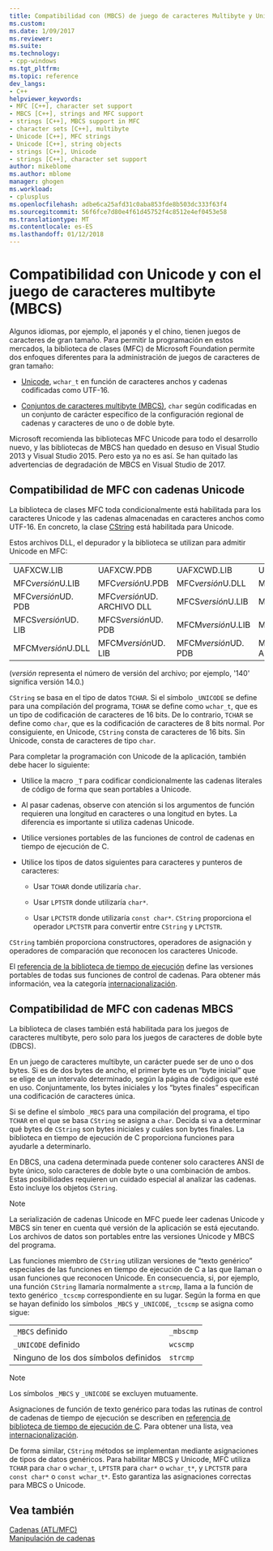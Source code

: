 ```yaml
---
title: Compatibilidad con (MBCS) de juego de caracteres Multibyte y Unicode | Documentos de Microsoft
ms.custom: 
ms.date: 1/09/2017
ms.reviewer: 
ms.suite: 
ms.technology:
- cpp-windows
ms.tgt_pltfrm: 
ms.topic: reference
dev_langs:
- C++
helpviewer_keywords:
- MFC [C++], character set support
- MBCS [C++], strings and MFC support
- strings [C++], MBCS support in MFC
- character sets [C++], multibyte
- Unicode [C++], MFC strings
- Unicode [C++], string objects
- strings [C++], Unicode
- strings [C++], character set support
author: mikeblome
ms.author: mblome
manager: ghogen
ms.workload:
- cplusplus
ms.openlocfilehash: adbe6ca25afd31c0aba853fde8b503dc333f63f4
ms.sourcegitcommit: 56f6fce7d80e4f61d45752f4c8512e4ef0453e58
ms.translationtype: MT
ms.contentlocale: es-ES
ms.lasthandoff: 01/12/2018
---
```

# <a name="unicode-and-multibyte-character-set-mbcs-support"></a>Compatibilidad con Unicode y con el juego de caracteres multibyte (MBCS)

Algunos idiomas, por ejemplo, el japonés y el chino, tienen juegos de caracteres de gran tamaño. Para permitir la programación en estos mercados, la biblioteca de clases (MFC) de Microsoft Foundation permite dos enfoques diferentes para la administración de juegos de caracteres de gran tamaño:

- [Unicode](#mfc-support-for-unicode-strings), `wchar_t` en función de caracteres anchos y cadenas codificadas como UTF-16.

- [Conjuntos de caracteres multibyte (MBCS)](#mfc-support-for-mbcs-strings), `char` según codificadas en un conjunto de carácter específico de la configuración regional de cadenas y caracteres de uno o de doble byte.

Microsoft recomienda las bibliotecas MFC Unicode para todo el desarrollo nuevo, y las bibliotecas de MBCS han quedado en desuso en Visual Studio 2013 y Visual Studio 2015. Pero esto ya no es así. Se han quitado las advertencias de degradación de MBCS en Visual Studio de 2017.

## <a name="mfc-support-for-unicode-strings"></a>Compatibilidad de MFC con cadenas Unicode

La biblioteca de clases MFC toda condicionalmente está habilitada para los caracteres Unicode y las cadenas almacenadas en caracteres anchos como UTF-16. En concreto, la clase [CString](../atl-mfc-shared/reference/cstringt-class.md) está habilitada para Unicode.

Estos archivos DLL, el depurador y la biblioteca se utilizan para admitir Unicode en MFC:

|||||
|-|-|-|-|
|UAFXCW.LIB|UAFXCW.PDB|UAFXCWD.LIB|UAFXCWD.PDB|
|MFC*versión*U.LIB|MFC*versión*U.PDB|MFC*versión*U.DLL|MFC*versión*UD. LIB|
|MFC*versión*UD. PDB|MFC*versión*UD. ARCHIVO DLL|MFCS*versión*U.LIB|MFCS*versión*U.PDB|
|MFCS*versión*UD. LIB|MFCS*versión*UD. PDB|MFCM*versión*U.LIB|MFCM*versión*U.PDB|
|MFCM*versión*U.DLL|MFCM*versión*UD. LIB|MFCM*versión*UD. PDB|MFCM*versión*UD. ARCHIVO DLL|

(*versión* representa el número de versión del archivo; por ejemplo, '140' significa versión 14.0.)

`CString` se basa en el tipo de datos `TCHAR`. Si el símbolo `_UNICODE` se define para una compilación del programa, `TCHAR` se define como `wchar_t`, que es un tipo de codificación de caracteres de 16 bits. De lo contrario, `TCHAR` se define como `char`, que es la codificación de caracteres de 8 bits normal. Por consiguiente, en Unicode, `CString` consta de caracteres de 16 bits. Sin Unicode, consta de caracteres de tipo `char`.

Para completar la programación con Unicode de la aplicación, también debe hacer lo siguiente:

- Utilice la macro `_T` para codificar condicionalmente las cadenas literales de código de forma que sean portables a Unicode.

- Al pasar cadenas, observe con atención si los argumentos de función requieren una longitud en caracteres o una longitud en bytes. La diferencia es importante si utiliza cadenas Unicode.

- Utilice versiones portables de las funciones de control de cadenas en tiempo de ejecución de C.

- Utilice los tipos de datos siguientes para caracteres y punteros de caracteres:

   - Usar `TCHAR` donde utilizaría `char`.

   - Usar `LPTSTR` donde utilizaría `char*`.

   - Usar `LPCTSTR` donde utilizaría `const char*`. `CString` proporciona el operador `LPCTSTR` para convertir entre `CString` y `LPCTSTR`.

`CString` también proporciona constructores, operadores de asignación y operadores de comparación que reconocen los caracteres Unicode.

El [referencia de la biblioteca de tiempo de ejecución](../c-runtime-library/c-run-time-library-reference.md) define las versiones portables de todas sus funciones de control de cadenas. Para obtener más información, vea la categoría [internacionalización](../c-runtime-library/internationalization.md).

## <a name="mfc-support-for-mbcs-strings"></a>Compatibilidad de MFC con cadenas MBCS

La biblioteca de clases también está habilitada para los juegos de caracteres multibyte, pero solo para los juegos de caracteres de doble byte (DBCS).

En un juego de caracteres multibyte, un carácter puede ser de uno o dos bytes. Si es de dos bytes de ancho, el primer byte es un “byte inicial” que se elige de un intervalo determinado, según la página de códigos que esté en uso. Conjuntamente, los bytes iniciales y los “bytes finales” especifican una codificación de caracteres única.

Si se define el símbolo `_MBCS` para una compilación del programa, el tipo `TCHAR` en el que se basa `CString` se asigna a `char`. Decida si va a determinar qué bytes de `CString` son bytes iniciales y cuáles son bytes finales. La biblioteca en tiempo de ejecución de C proporciona funciones para ayudarle a determinarlo.

En DBCS, una cadena determinada puede contener solo caracteres ANSI de byte único, solo caracteres de doble byte o una combinación de ambos. Estas posibilidades requieren un cuidado especial al analizar las cadenas. Esto incluye los objetos `CString`.

> [!NOTE]
> La serialización de cadenas Unicode en MFC puede leer cadenas Unicode y MBCS sin tener en cuenta qué versión de la aplicación se está ejecutando. Los archivos de datos son portables entre las versiones Unicode y MBCS del programa.

Las funciones miembro de `CString` utilizan versiones de “texto genérico” especiales de las funciones en tiempo de ejecución de C a las que llaman o usan funciones que reconocen Unicode. En consecuencia, si, por ejemplo, una función `CString` llamaría normalmente a `strcmp`, llama a la función de texto genérico `_tcscmp` correspondiente en su lugar. Según la forma en que se hayan definido los símbolos `_MBCS` y `_UNICODE`, `_tcscmp` se asigna como sigue:

|||
|-|-|
|`_MBCS` definido|`_mbscmp`|
|`_UNICODE` definido|`wcscmp`|
|Ninguno de los dos símbolos definidos|`strcmp`|

> [!NOTE]
> Los símbolos `_MBCS` y `_UNICODE` se excluyen mutuamente.

Asignaciones de función de texto genérico para todas las rutinas de control de cadenas de tiempo de ejecución se describen en [referencia de biblioteca de tiempo de ejecución de C](../c-runtime-library/c-run-time-library-reference.md). Para obtener una lista, vea [internacionalización](../c-runtime-library/internationalization.md).

De forma similar, `CString` métodos se implementan mediante asignaciones de tipos de datos genéricos. Para habilitar MBCS y Unicode, MFC utiliza `TCHAR` para `char` o `wchar_t`, `LPTSTR` para `char*` o `wchar_t*`, y `LPCTSTR` para `const char*` o `const wchar_t*`. Esto garantiza las asignaciones correctas para MBCS o Unicode.

## <a name="see-also"></a>Vea también

[Cadenas (ATL/MFC)](../atl-mfc-shared/strings-atl-mfc.md)  
[Manipulación de cadenas](../c-runtime-library/string-manipulation-crt.md)  
